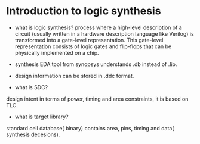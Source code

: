 # Introduction to logic synthesis

- what is logic synthesis?
 process where a high-level description of a circuit (usually written in a hardware description language like Verilog) is transformed into a gate-level representation.
 This gate-level representation consists of logic gates and flip-flops that can be physically implemented on a chip.

- synthesis EDA tool from synopsys understands .db instead of .lib.
- design information can be stored in .ddc format.
- what is SDC?
  
design intent in terms of power, timing and area constraints, it is based on TLC.

- what is target library?

standard cell database( binary) contains area, pins, timing and data( synthesis decesions).

